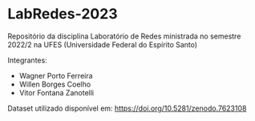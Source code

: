 # LabRedes-2023

Repositório da disciplina Laboratório de Redes ministrada no semestre 2022/2 na UFES (Universidade Federal do Espírito Santo)

Integrantes:
* Wagner Porto Ferreira
* Willen Borges Coelho
* Vitor Fontana Zanotelli

Dataset utilizado disponível em: https://doi.org/10.5281/zenodo.7623108
